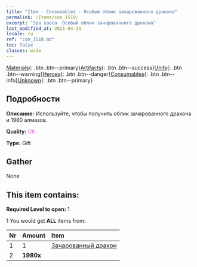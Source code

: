 ```yaml
---
title: "Item - Consumables - Особый облик зачарованного дракона"
permalink: /Items/con_1518/
excerpt: "Эра хаоса  Особый облик зачарованного дракона"
last_modified_at: 2021-04-14
locale: ru
ref: "con_1518.md"
toc: false
classes: wide
---
```

 [Materials](/ru/Items/){: .btn .btn--primary}[Artifacts](/ru/Items/Artifacts/){: .btn .btn--success}[Units](/ru/Items/Units/){: .btn .btn--warning}[Heroes](/ru/Items/Heroes/){: .btn .btn--danger}[Consumables](/ru/Items/Consumables/){: .btn .btn--info}[Unknown](/ru/Items/Unknown/){: .btn .btn--primary}

## Подробности
 **Описание:** Используйте, чтобы получить облик зачарованного дракона и 1980 алмазов.

 **Quality:** <span style="color: #DA70D6">OK</span>

 **Type:** Gift

## Gather

  None

## This item contains:

 **Required Level to open:** 1

 1 You would get **ALL** items  from:

  | Nr | Amount |     Item    |
  |:---|:-------|:------------|
  | 1 | 1 | [Зачарованный дракон](/ru/Items/con_1073/) | 
  | 2 |  **1980x** | <i class="fas fa-gem"/> |  | 
